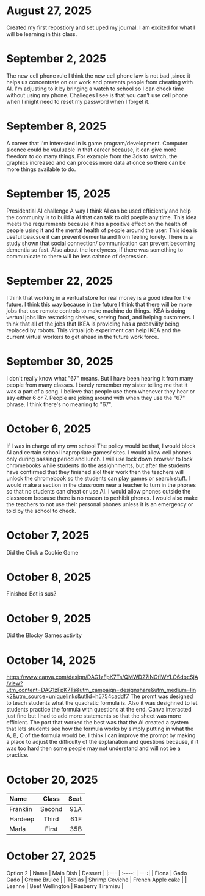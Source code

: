 # August 27, 2025
Created my first repostiory and set uped my journal. I am excited for what I will be learning in this class.
# September 2, 2025
The new cell phone rule
I think the new cell phone law is not bad ,since it helps us concentrate on our work and prevents people from cheating with AI. I'm adjusting to it by bringing a watch to school so I can check time without using my phone. Challeges I see is that you can't use cell phone when I might need to reset my password when I forget it.
# September 8, 2025
A career that I'm interested in is game program/development. Computer sicence could be vauluable in that career because, it can give more freedom to do many things. For example from the 3ds to switch, the graphics increased and can process more data at once so there can be more things available to do.
# September 15, 2025
Presidential AI challenge
A way I think AI can be used efficiently and help the community is to build a AI that can talk to old poeple any time. This idea meets the requirements because it has a positive effect on the health of people using it and the mental health of people around the user. This idea is useful beacsue it can prevent dementia and from feeling lonely. There is a study shown that social connection/ communication can prevent becoming dementia so fast. Also about the lonelyness, if there was something to communicate to there will be less cahnce of depression.
# September 22, 2025
I think that working in a vertual store for real money is a good idea for the future. I think this way because in the future I think that there will be more jobs that use remote controls to make machine do things. IKEA is doing vertual jobs like restocking shelves, serving food, and helping customers. I think that all of the jobs that IKEA is providing has a probavility being replaced by robots. This virtual job experiment can help IKEA and the current virtual workers to get ahead in the future work force.
# September 30, 2025
I don't really know what "67" means. But I have been hearing it from many people from many classes. I barely remember my sister telling me that it was a part of a song. I believe that people use them whenever they hear or say either 6 or 7. People are joking around with when they use the "67" phrase. I think there's no meaning to "67".
# October 6, 2025
If I was in charge of my own school The policy would be that, I would block AI and certain school inapropriate games/ sites. I would allow cell phones only during passing period and lunch. I will use lock down browser to lock chromebooks while students do the assighnments, but after the students have confirmed that they finished alol their work then the teachers will unlock the chromebook so the students can play games or search stuff. I would make a section in the classroom near a teacher to turn in the phones so that no students can cheat or use AI. I would allow phones outside the classroom because there is no reason to perhibit phones. I would also make the teachers to not use their personal phones unless it is an emergency or told by the school to check.
# October 7, 2025
Did the Click a Cookie Game
# October 8, 2025
Finished Bot is sus?
# October 9, 2025
Did the Blocky Games activity
# October 14, 2025
https://www.canva.com/design/DAG1zFpK7Ts/QMWD27iNGfiWYLO6dbcSjA/view?utm_content=DAG1zFpK7Ts&utm_campaign=designshare&utm_medium=link2&utm_source=uniquelinks&utlId=h5754caddf7
The promt was designed to teach students what the quadratic formula is. Also it was desighned to let students practice the formula with questions at the end. Canva interacted just fine but I had to add more statements so that the sheet was more efficient. The part that worked the best was that the AI created a system that lets students see how the formula works by simply putting in what the A, B, C of the formula would be. I think I can improve the prompt by making a place to adjust the difficulty of the explanation and questions because, if it was too hard then some people may not understand and will not be a practice.
# October 20, 2025
| Name      | Class | Seat     |
| :---        |    :----:   |          ---: |
| Franklin      | Second       | 91A   |
| Hardeep   | Third        | 61F      |
| Marla   | First        | 35B      |
# October 27, 2025
Option 2
| Name | Main Dish | Dessert |
|:---  | :----:  |  ---:|
| Fiona | Gado Gado | Creme Brulee |
| Tobias | Shrimp Ceviche | French Apple cake |
| Leanne | Beef Wellington | Rasberry Tiramisu |
